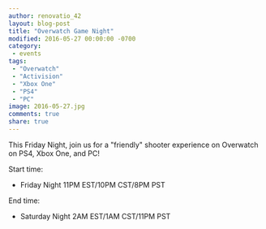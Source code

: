 ```yaml
---
author: renovatio_42
layout: blog-post
title: "Overwatch Game Night"
modified: 2016-05-27 00:00:00 -0700
category:
 - events
tags:
 - "Overwatch"
 - "Activision"
 - "Xbox One"
 - "PS4"
 - "PC"
image: 2016-05-27.jpg
comments: true
share: true
---
```


This Friday Night, join us for a "friendly" shooter experience on Overwatch on PS4, Xbox One, and PC!

Start time:

- Friday Night 11PM EST/10PM CST/8PM PST

End time:

- Saturday Night 2AM EST/1AM CST/11PM PST